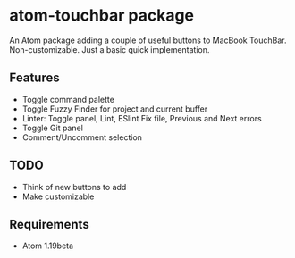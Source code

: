 # atom-touchbar package

An Atom package adding a couple of useful buttons to MacBook TouchBar.
Non-customizable. Just a basic quick implementation.

## Features
* Toggle command palette
* Toggle Fuzzy Finder for project and current buffer
* Linter: Toggle panel, Lint, ESlint Fix file, Previous and Next errors
* Toggle Git panel
* Comment/Uncomment selection

## TODO
* Think of new buttons to add
* Make customizable 

## Requirements
* Atom 1.19beta
